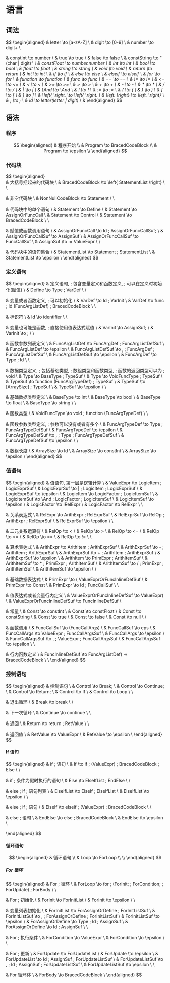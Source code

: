 # 语言

## 词法

$$
\begin{aligned}
& letter \to [a-zA-Z] \\
& digit \to [0-9] \\
& number \to digit+ \\

& constInt \to number \\
& true \to true \\
& false \to false \\
& constString \to "(char | digit)*" \\
& constFloat \to number.number \\
& int \to int \\
& bool \to bool \\
& float \to float \\
& string \to string \\
& void \to void \\
& return \to return \\
& int \to int \\
& if \to if \\
& else \to else \\
& elseif \to elseif \\
& for \to for \\
& function \to function \\
& func \to func \\
& == \to == \\
& != \to != \\
& <= \to <= \\
& < \to < \\
& >= \to >= \\
& > \to > \\
& + \to + \\
& - \to - \\
& * \to * \\
& / \to / \\
& | \to | \\
& \And \to \And \\
& ! \to ! \\
& := \to := \\
& ( \to ( \\
& ) \to ) \\
& [ \to [ \\
& ] \to ] \\
& \left\{ \right. \to \left\{ \right. \\
& \left. \right\} \to \left. \right\} \\
& ; \to ; \\
& id \to letter(letter | digit)* \\
& \end{aligned}
$$

## 语法

### 程序

$$
\begin{aligned}
& 程序开始 \\
& Program \to BracedCodeBlock \\
& Program \to \epsilon \\
\end{aligned}
$$

### 代码块

$$
\begin{aligned}\
& 大括号括起来的代码块 \\
& BracedCodeBlock \to \left\{ StatementList \right\} \\
\\

& 非空代码块 \\
& NonNullCodeBlock \to Statement \\
\\

& 代码块中的单个语句 \\
& Statement \to Define \\
& Statement \to AssignOrFuncCall \\
& Statement \to Control \\
& Statement \to BracedCodeBlock \\
\\

& 赋值或函数调用语句 \\
& AssignOrFuncCall \to Id \; AssignOrFuncCallSuf; \\
& AssignOrFuncCallSuf \to AssignSuf \\
& AssignOrFuncCallSuf \to FuncCallSuf \\
& AssignSuf \to := ValueExpr \\
\\

& 代码块中的语句集合 \\
& StatementList \to Statement \; StatementList \\
& StatementList \to \epsilon \\
\end{aligned}
$$

### 定义语句

$$
\begin{aligned}
& 定义语句, \; 包含变量定义和函数定义, \; 可以在定义时初始化(赋值) \\
& Define \to Type \; VarDef \\
\\

& 变量或者函数定义, \; 可以初始化 \\
& VarDef \to Id \; VarInit \\
& VarDef \to func \; Id (FuncArgListDef) \; BracedCodeBlock \\
\\

& 标识符 \\
& Id \to identifier \\
\\

& 变量也可能是函数, \; 直接使用值表达式赋值 \\
& VarInit \to AssignSuf; \\
& VarInit \to ; \\
\\

& 函数参数列表定义 \\
& FuncArgListDef \to FuncArgDef \; FuncArgListDefSuf \\
& FuncArgListDef \to \epsilon \\
& FuncArgListDefSuf \to , \; FuncArgDef \; FuncArgListDefSuf \\
& FuncArgListDefSuf \to \epsilon \\
& FuncArgDef \to Type \; Id \\
\\

& 数据类型定义, \; 包括基础类型, \; 数组类型和函数类型, \; 函数的返回类型可以为 \; void \\
& Type \to BaseType \; TypeSuf \\
& Type \to VoidFuncType \; TypeSuf \\
& TypeSuf \to function (FuncArgTypeDef) \; TypeSuf \\
& TypeSuf \to [ArraySize] \; TypeSuf \\
& TypeSuf \to \epsilon \\
\\

& 基础数据类型定义 \\
& BaseType \to int \\
& BaseType \to bool \\
& BaseType \to float \\
& BaseType \to string \\
\\

& 函数类型 \\
& VoidFuncType \to void \; function (FuncArgTypeDef) \\
\\

& 函数参数类型定义, \; 参数可以没有或者有多个 \\
& FuncArgTypeDef \to Type \; FuncArgTypeDefSuf \\
& FuncArgTypeDef \to \epsilon \\
& FuncArgTypeDefSuf \to , \; Type \; FuncArgTypeDefSuf \\
& FuncArgTypeDefSuf \to \epsilon \\
\\

& 数组长度 \\
& ArraySize \to Id \\
& ArraySize \to constInt \\
& ArraySize \to \epsilon \\
\end{aligned}
$$

### 值语句

$$
\begin{aligned}
& 值语句, 第一层是逻辑计算 \\
& ValueExpr \to LogicItem \; LogicExprSuf \\
& LogicExprSuf \to | \; LogicItem \; LogicExprSuf \\
& LogicExprSuf \to \epsilon \\
& LogicItem \to LogicFactor \; LogicItemSuf \\
& LogicItemSuf \to \And \; LogicFactor \; LogicItemSuf \\
& LogicItemSuf \to \epsilon \\
& LogicFactor \to !RelExpr \\
& LogicFactor \to RelExpr \\
\\

& 关系表达式 \\
& RelExpr \to ArithExpr \; RelExprSuf \\
& RelExprSuf \to RelOp \; ArithExpr \; RelExprSuf \\
& RelExprSuf \to \epsilon \\
\\

& 二元关系运算符 \\
& RelOp \to < \\
& RelOp \to > \\
& RelOp \to <= \\
& RelOp \to >= \\
& RelOp \to == \\
& RelOp \to != \\
\\

& 算术表达式 \\
& ArithExpr \to ArithItem \; ArithExprSuf \\
& ArithExprSuf \to - \; ArithItem \; ArithExprSuf \\
& ArithExprSuf \to + \; ArithItem \; ArithExprSuf \\
& ArithExprSuf \to \epsilon \\
& ArithItem \to PrimExpr \; ArithItemSuf \\
& ArithItemSuf \to * \; PrimExpr \; ArithItemSuf \\
& ArithItemSuf \to / \; PrimExpr \; ArithItemSuf \\
& ArithItemSuf \to \epsilon \\
\\

& 基础数据表达式 \\
& PrimExpr \to ( ValueExprOrFuncInlineDefSuf \\
& PrimExpr \to Const \\
& PrimExpr \to Id \; FuncCallSuf \\
\\

& 值表达式或者变量行内定义 \\
& ValueExprOrFuncInlineDefSuf \to ValueExpr) \\
& ValueExprOrFuncInlineDefSuf \to FuncInlineDefSuf \\

& 常量 \\
& Const \to constInt \\
& Const \to constFloat \\
& Const \to constString \\
& Const \to true \\
& Const \to false \\
& Const \to null \\
\\

& 函数调用 \\
& FuncCallSuf \to (FuncCallArgs) \\
& FuncCallSuf \to eps \\
& FuncCallArgs \to ValueExpr \; FuncCallArgsSuf \\
& FuncCallArgs \to \epsilon \\
& FuncCallArgsSuf \to , \; ValueExpr \; FuncCallArgsSuf \\
& FuncCallArgsSuf \to \epsilon \\
\\

& 行内函数定义 \\
& FuncInlineDefSuf \to FuncArgListDef) => BracedCodeBlock \\
\\
\end{aligned}
$$

### 控制语句

$$
\begin{aligned}
& 控制语句 \\
& Control \to Break; \\
& Control \to Continue; \\
& Control \to Return; \\
& Control \to If \\
& Control \to Loop \\
\\

& 退出循环 \\
& Break \to break \\
\\

& 下一次循环 \\
& Continue \to continue \\
\\

& 返回 \\
& Return \to return \; RetValue \\
\\

& 返回值 \\
& RetValue \to ValueExpr \\
& RetValue \to \epsilon \\
\end{aligned}
$$

#### If 语句

$$
\begin{aligned}
& if \; 语句 \\
& If \to if \; (ValueExpr) \; BracedCodeBlock \; Else \\
\\

& if \; 条件为假时执行的语句 \\
& Else \to ElseIfList \; EndElse \\
\\

& else \; if \; 语句列表 \\
& ElseIfList \to ElseIf \; ElseIfList \\
& ElseIfList \to \epsilon \\
\\

& else \; if \; 语句 \\
& ElseIf \to elseif \; (ValueExpr) \; BracedCodeBlock \\
\\

& else \; 语句 \\
& EndElse \to else \; BracedCodeBlock \\
& EndElse \to \epsilon \\

\end{aligned}
$$

#### 循环语句

$$
\begin{aligned}
& 循环语句 \\
& Loop \to ForLoop \\
\\
\end{aligned}
$$

##### For 循环

$$
\begin{aligned}
& For \; 循环 \\
& ForLoop \to for \; (ForInit; \; ForCondition; \; ForUpdate) \; ForBody \\
\\

& For \; 初始化 \\
& ForInit \to ForInitList \\
& ForInit \to \epsilon \\
\\

& 变量列表初始化 \\
& ForInitList \to ForAssignOrDefine \; ForInitListSuf \\
& ForInitListSuf \to , \; ForAssignOrDefine \; ForInitListSuf \\
& ForInitListSuf \to \epsilon \\
& ForAssignOrDefine \to Type \; Id \; AssignSuf \\
& ForAssignOrDefine \to Id \; AssignSuf \\
\\

& For \; 执行条件 \\
& ForCondition \to ValueExpr \\
& ForCondition \to \epsilon \\
\\

& For \; 更新 \\
& ForUpdate \to ForUpdateList \\
& ForUpdate \to \epsilon \\
& ForUpdateList \to Id \; AssignSuf \; ForUpdateListSuf \\
& ForUpdateListSuf \to , \; Id \; AssignSuf \; ForUpdateListSuf \\
& ForUpdateListSuf \to \epsilon \\
\\

& For 循环体 \\
& ForBody \to BracedCodeBlock \\
\end{aligned}
$$
